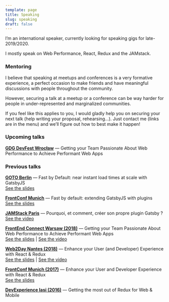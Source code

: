 ```yaml
---
template: page
title: Speaking
slug: speaking
draft: false
---
```


I’m an international speaker, currently looking for speaking gigs for late-2019/2020.

I mostly speak on Web Performance, React, Redux and the JAMstack.

### Mentoring

I believe that speaking at meetups and conferences is a very formative experience, a perfect occasion to make friends and have meaningful discussions with people throughout the community.

However, securing a talk at a meetup or a conference can be way harder for people in under-represented and marginalized communities.

If you feel like this applies to you, I would gladly help you on securing your next talk (help writing your proposal, rehearsing…). Just contact me (links are in the menu) and we’ll figure out how to best make it happen!

### Upcoming talks

**[GDG DevFest Wrocław](https://devfest.wroclaw.pl/)** — Getting your Team Passionate About Web Performance to Achieve Performant Web Apps

### Previous talks

**[GOTO Berlin](https://gotober.com/2019)** — Fast by Default: near instant load times at scale with GatsbyJS<br />
[See the slides](https://noti.st/phacks/oWwc9v/fast-by-default-near-instant-load-times-at-scale-with-gatsbyjs)

**[FrontConf Munich](https://frontconf.com)** — Fast by default: extending GatsbyJS with plugins<br />
[See the slides](https://noti.st/phacks/bwG0IQ/fast-by-default-extending-gatsbyjs-with-plugins)

**[JAMStack Paris](https//jamstack.paris)** — Pourquoi, et comment, créer son propre plugin Gatsby ?<br />
[See the video](https://www.youtube.com/watch?v=7pbFDBXiuAA)

**[FrontEnd Connect Warsaw (2018)](https://frontend-con.io/front-end-con-2018/)** — Getting your Team Passionate About Web Performance to Achieve Performant Web Apps<br />
[See the slides](https://noti.st/phacks/FurUmG/getting-your-team-passionate-about-web-performance-to-achieve-performant-web-apps) | [See the video](https://www.youtube.com/watch?v=m3XL0LVJaUo)

**[Web2Day Nantes (2018)](https://2018.web2day.co/)** — Enhance your User (and Developer) Experience with React & Redux<br />
[See the slides](https://noti.st/phacks/OnUuR8/enhance-your-user-and-developer-experience-with-react-redux) | [See the video](https://www.youtube.com/watch?v=wMaJ8sCuZcg)

**[FrontConf Munich (2017)](https://2017.frontconf.com/)** — Enhance your User and Developer Experience with React & Redux<br />
[See the slides](https://www.slideshare.net/phacks/frontconf2017-enhance-your-user-and-developer-experience-with-react-redux-83677788?ref=https://2017.frontconf.com/talks/09-12-2017/enhance-your-user-and-developer-experience-with-react-redux)

**[DevExperience Iasi (2016)](https://2016.devexperience.ro/)** — Getting the most out of Redux for Web & Mobile
